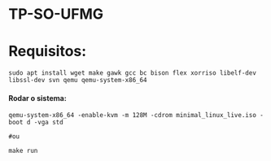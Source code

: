 # TP-SO-UFMG

# Requisitos:
```
sudo apt install wget make gawk gcc bc bison flex xorriso libelf-dev libssl-dev svn qemu qemu-system-x86_64
```

#### Rodar o sistema:
```
qemu-system-x86_64 -enable-kvm -m 128M -cdrom minimal_linux_live.iso -boot d -vga std

#ou 

make run

```









